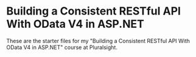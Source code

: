 # Building a Consistent RESTful API With OData V4 in ASP.NET

These are the starter files for my "Building a Consistent RESTful API With OData V4 in ASP.NET" course at Pluralsight.
